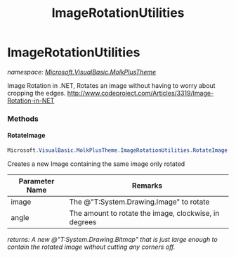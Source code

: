 ﻿---
title: ImageRotationUtilities
---

# ImageRotationUtilities
_namespace: [Microsoft.VisualBasic.MolkPlusTheme](N-Microsoft.VisualBasic.MolkPlusTheme.html)_

Image Rotation in .NET, Rotates an image without having to worry about cropping the edges. 
 http://www.codeproject.com/Articles/3319/Image-Rotation-in-NET

### Methods

#### RotateImage
```csharp
Microsoft.VisualBasic.MolkPlusTheme.ImageRotationUtilities.RotateImage(System.Drawing.Image,System.Single)
```
Creates a new Image containing the same image only rotated

|Parameter Name|Remarks|
|--------------|-------|
|image|The @"T:System.Drawing.Image" to rotate|
|angle|The amount to rotate the image, clockwise, in degrees|

_returns: A new @"T:System.Drawing.Bitmap" that is just large enough
 to contain the rotated image without cutting any corners off._




